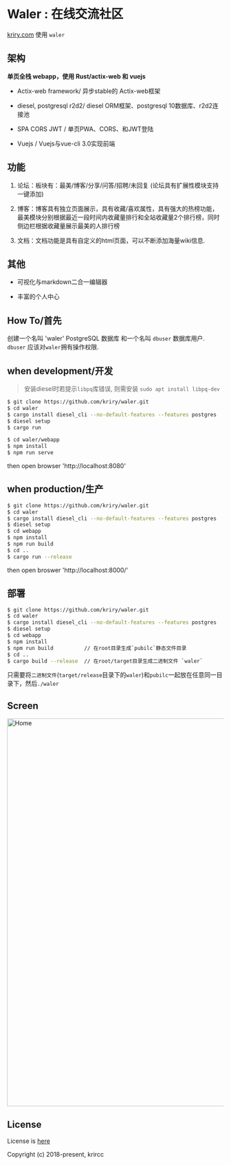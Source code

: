 # Waler : 在线交流社区

[kriry.com](http://kriry.com) 使用 `waler`

## 架构

 **单页全栈 webapp，使用 Rust/actix-web 和 vuejs**

- Actix-web framework/ 异步stable的 Actix-web框架

- diesel, postgresql r2d2/ diesel ORM框架、postgresql 10数据库、r2d2连接池

- SPA CORS JWT / 单页PWA、CORS、和JWT登陆

- Vuejs / Vuejs与vue-cli 3.0实现前端

## 功能

1. 论坛：板块有：最美/博客/分享/问答/招聘/未回复 (论坛具有扩展性模块支持一键添加)

2. 博客：博客具有独立页面展示，具有收藏/喜欢属性，具有强大的热榜功能，最美模块分别根据最近一段时间内收藏量排行和全站收藏量2个排行榜，同时侧边栏根据收藏量展示最美的人排行榜

3. 文档：文档功能是具有自定义的html页面，可以不断添加海量wiki信息.

## 其他

- 可视化与markdown二合一编辑器

- 丰富的个人中心

## How To/首先

创建一个名叫 'waler' PostgreSQL 数据库 和一个名叫 `dbuser` 数据库用户.  `dbuser` 应该对`waler`拥有操作权限.

## when development/开发

> 安装diesel时若提示`libpq`库错误, 则需安装 `sudo apt install libpq-dev`

```bash
$ git clone https://github.com/kriry/waler.git
$ cd waler
$ cargo install diesel_cli --no-default-features --features postgres
$ diesel setup
$ cargo run

$ cd waler/webapp
$ npm install
$ npm run serve
```

then open browser 'http://localhost:8080'

## when production/生产

```bash
$ git clone https://github.com/kriry/waler.git
$ cd waler
$ cargo install diesel_cli --no-default-features --features postgres
$ diesel setup
$ cd webapp
$ npm install
$ npm run build
$ cd ..
$ cargo run --release
```

then open broswer 'http://localhost:8000/'

## 部署

```bash
$ git clone https://github.com/kriry/waler.git
$ cd waler
$ cargo install diesel_cli --no-default-features --features postgres
$ diesel setup
$ cd webapp
$ npm install
$ npm run build          // 在root目录生成`pubilc`静态文件目录
$ cd ..
$ cargo build --release  // 在root/target目录生成二进制文件 `waler`
```

只需要将`二进制文件`(`target/release`目录下的`waler`)和`pubilc`一起放在任意同一目录下，然后`./waler`

## Screen

<img alt="Home" width="900" src="https://raw.githubusercontent.com/kriry/waler/master/waler.png">

## License

License is [here](https://github.com/krircc/waler/blob/master/LICENSE)

Copyright (c) 2018-present, krircc

